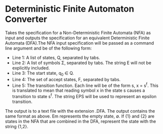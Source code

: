 # Deterministic Finite Automaton Converter

Takes the specification for a Non-Deterministic Finite Automata (NFA) as input and outputs the specification for an equivalent Deterministic Finite Automata (DFA).The NFA input specification will be passed as a command line argument and be of the following form:
   * Line 1: A list of states, Q, separated by tabs.
   * Line 2: A list of symbols Σ, separated by tabs. The string E will not be explicitly included.
   * Line 3: The start state, q<sub>0</sub> ∈ Q.
   * Line 4: The set of accept states, F, separated by tabs.
   * Line 5: The transition function. Each line will be of the form s, x = s<sup>f</sup>. This is translated to mean that reading symbol x in the state s causes a transition to state s<sup>f</sup>. The string EPS will be used to represent an epsilon transition.

The output is to a text file with the extension .DFA. The output contains the same format as above. Em represents the empty state, ∅. If {1} and {2} are states in the NFA that are combined in the DFA, represent the state with the string {1,2}.
  
